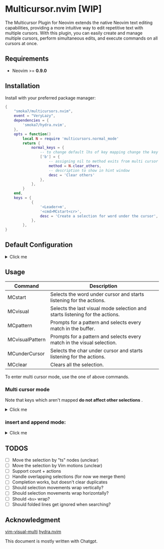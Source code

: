 # Multicursor.nvim [WIP]
The Multicursor Plugin for Neovim extends the native Neovim text editing capabilities, providing a more intuitive way to edit repetitive text with multiple cursors. With this plugin, you can easily create and manage multiple cursors, perform simultaneous edits, and execute commands on all cursors at once.

## Requirements

- Neovim >= **0.9.0**

## Installation

Install with your preferred package manager:

```lua
{
    "smoka7/multicursors.nvim",
    event = "VeryLazy",
    dependencies = {
        'smoka7/hydra.nvim',
    },
    opts = function()
        local N = require 'multicursors.normal_mode'
        return {
            normal_keys = {
                -- to change default lhs of key mapping change the key
                ['b'] = { 
                    -- assigning nil to method exits from multi cursor mode 
                    method = N.clear_others, 
                    -- description to show in hint window
                    desc = 'Clear others' 
                },
            },
        }
    end,
    keys = {
            {
                '<Leader>m',
                '<cmd>MCstart<cr>',
                desc = 'Create a selection for word under the cursor',
            },
        },
}
```

## Default Configuration

<details>
  <summary>Click me</summary>

```lua
{
    DEBUG_MODE = false,
    create_commands = true, -- create Multicursor user commands
    updatetime = 50, -- selections get updated if this many milliseconds nothing is typed in the insert mode see :help updatetime
    normal_keys = {
        ['z'] = {
            method = N.align_selections_before,
            desc = 'Align selections before',
        },
        ['Z'] = {
            method = N.align_selections_start,
            desc = 'Align selections start',
        },
        [','] = { method = N.clear_others, desc = 'Clear others' },
        ['j'] = { method = N.create_down, desc = 'Create down' },
        ['k'] = { method = N.create_up, desc = 'Create up' },
        ['d'] = { method = N.delete, desc = 'Delete' },
        ['.'] = { method = N.dot_repeat, desc = 'Dot repeat' },
        ['n'] = { method = N.find_next, desc = 'Find next' },
        ['q'] = { method = N.skip_find_next, desc = 'Skip find next' },
        ['Q'] = { method = N.skip_find_prev, desc = 'Skip find prev' },
        ['N'] = { method = N.find_prev, desc = 'Find prev' },
        [']'] = { method = N.goto_next, desc = 'Goto next' },
        ['['] = { method = N.goto_prev, desc = 'Goto prev' },
        ['p'] = { method = N.paste_after, desc = 'Paste after' },
        ['P'] = { method = N.paste_before, desc = 'Paste before' },
        ['@'] = { method = N.run_macro, desc = 'Run macro' },
        [':'] = { method = N.normal_command, desc = 'Normal command' },
        ['J'] = { method = N.skip_create_down, desc = 'Skip create down' },
        ['K'] = { method = N.skip_create_up, desc = 'Skip create up' },
        ['y'] = { method = N.yank, desc = 'Yank' },
        ['dd'] = { method = N.delete_line, desc = 'Delete line' },
    },
}
```
</details>

## Usage

| Command | Description |
|---|---|
| MCstart | Selects the word under cursor and starts listening for the actions. |
| MCvisual | Selects the last visual mode selection and starts listening for the actions. |
| MCpattern | Prompts for a pattern and selects every match in the buffer. |
| MCvisualPattern | Prompts for a pattern and selects every match in the visual selection. |
| MCunderCursor | Selects the char under cursor and starts listening for the actions. |
| MCclear | Clears all the selection. |

To enter multi cursor mode, use the one of above commands.

### Multi cursor mode
Note that keys which aren't mapped **do not affect other selections** .

<details>
  <summary>Click me</summary>

| Key | Description |
|---|---|
| `<Esc>` | Clear the selections and go back to normal mode |
| `<C-c>` | Clear the selections and go back to normal mode |
| `i` | Enters insert mode |
| `a` | Enters append mode |
| `c` | Deletes the text inside selections and starts insert mode |
| `n` | Finds the next match after the main selection |
| `N` | Finds the previous match before the main selection |
| `q` | Skips the current selection and finds the next one |
| `Q` | Skips the current selection and finds the previous one |
| `]` | Swaps the main selection with next selection |
| `[` | Swaps the main selection with previous selection |
| `j` | Creates a selection on the char below the cursor |
| `J` | Skips the current selection and Creates a selection on the char below |
| `k` | Creates a selection on the char above the cursor |
| `K` | Skips the current selection and Creates a selection on the char above |
| `p` | Puts the text inside `unnamed register` before selections |
| `P` | Puts the text inside `unnamed register` after selections |
| `y` | Yanks the text inside selection to `unnamed register` |
| `z` | Aligns selections by adding space before selections |
| `Z` | Aligns selections by adding space at beginning of line |
| `d` | Delete the text inside selections |
| `@` | Executes a macro at beginning of every selection |
| `.` | Reapets last change at the beginning of every selection |
| `,` | Clears All Selections except the main one |
| `:` | Prompts for a normal command and Executes it at beginning of every selection |
| `u` | Undo changes |
| `<C-r>` | Redo changes |

</details>

### insert and append mode:

<details>
  <summary>Click me</summary>

| Key | Description |
|---|---|
| `<Esc>`    | Clear the selections and go back to normal mode |
| `<BS>`    | Delete the char under the selections |
| `<Left>`  | Move the selections to Left |
| `<Up>`    | Move the selections to Up |
| `<Right>` | Move the selections to Right |
| `<Down>`  | Move the selections to Down |
| `<C-v>`  | Pastes the text from system clipboard |

</details>

## TODOS
- [ ] Move the selection by "ts" nodes (unclear)
- [ ] Move the selection by Vim motions (unclear)
- [ ] Support count + actions
- [ ] Handle overlapping selections (for now we merge them)
- [ ] Completion works, but doesn't clear duplicates
- [ ] Should selection movements wrap vertically?
- [ ] Should selection movements wrap horizontally?
- [ ] Should `<bs>` wrap?
- [ ] Should folded lines get ignored when searching?

## Acknowledgment
[vim-visual-multi](https://github.com/mg979/vim-visual-multi)
[hydra.nvim](https://github.com/anuvyklack/hydra.nvim)

This document is mostly written with Chatgpt.
